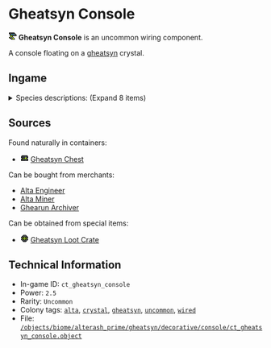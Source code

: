 # Gheatsyn Console

<img src="https://raw.githubusercontent.com/Ceterai/Enternia/main/objects/biome/alterash_prime/gheatsyn/decorative/console/icon.png" alt="Gheatsyn Console icon" loading="lazy" height=16px width="auto" /> **Gheatsyn Console** is an uncommon wiring component.

A console floating on a [gheatsyn](https://ceterai.github.io/MyEnternia/Wiki/Tags/Gheatsyn) crystal.

## Ingame

<details markdown="1"><summary>Species descriptions: (Expand 8 items)</summary>

- Alta: A regular console that uses gheatsyn crystals as support. To be honest, I'm more of a terminal fan.
- Apex: Some useful floating console.
- Avian: A control panel.
- Floran: Floran likesss to push buttonsss.
- Glitch: Calm. A control panel to operate some mechanisms.
- Human: Wow, this console is floating on a crystal!
- Hylotl: A control panel.
- Novakid: A control panel which, surprisingly, controls stuff!

</details>

## Sources

Found naturally in containers:

- <img src="https://raw.githubusercontent.com/Ceterai/Enternia/main/objects/biome/alterash_prime/gheatsyn/decorative/chest/icon.png" alt="Gheatsyn Chest icon" loading="lazy" height=16px width="auto" /> [Gheatsyn Chest](https://ceterai.github.io/MyEnternia/Wiki/GheatsynChest)

Can be bought from merchants:

- [Alta Engineer](https://ceterai.github.io/MyEnternia/Wiki/AltaEngineer)
- [Alta Miner](https://ceterai.github.io/MyEnternia/Wiki/AltaMiner)
- [Ghearun Archiver](https://ceterai.github.io/MyEnternia/Wiki/GhearunArchiver)

Can be obtained from special items:

- <img src="https://raw.githubusercontent.com/Ceterai/Enternia/main/items/active/alta/loot/biome/ct_gheatsyn_loot.png" alt="Gheatsyn Loot Crate icon" loading="lazy" height=16px width="auto" /> [Gheatsyn Loot Crate](https://ceterai.github.io/MyEnternia/Wiki/GheatsynLootCrate)

## Technical Information

- In-game ID: `ct_gheatsyn_console`
- Power: `2.5`
- Rarity: `Uncommon`
- Colony tags: [`alta`](https://ceterai.github.io/MyEnternia/Wiki/Tags/Alta), [`crystal`](https://ceterai.github.io/MyEnternia/Wiki/Tags/Crystal), [`gheatsyn`](https://ceterai.github.io/MyEnternia/Wiki/Tags/Gheatsyn), [`uncommon`](https://ceterai.github.io/MyEnternia/Wiki/Tags/Uncommon), [`wired`](https://ceterai.github.io/MyEnternia/Wiki/Tags/Wired)
- File: [`/objects/biome/alterash_prime/gheatsyn/decorative/console/ct_gheatsyn_console.object`](https://github.com/Ceterai/Enternia/blob/main/objects/biome/alterash_prime/gheatsyn/decorative/console/ct_gheatsyn_console.object)
